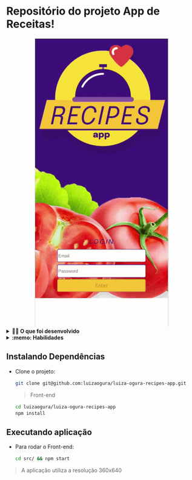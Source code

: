 # Repositório do projeto App de Receitas!

<center>
  <img src="/project-demo.gif" alt="Project Demo">
</center>

<details>
  <summary><strong>👨‍💻 O que foi desenvolvido</strong></summary><br />

  Um app de receitas, utilizando o que há de mais moderno dentro do ecossistema React: Hooks e Context API!

  Nele será possível: ver, buscar, filtrar, favoritar e acompanhar o progresso de preparação de receitas de comidas e bebidas!

  ⚠️ A base de dados serão 2 APIs distintas, uma para comidas e outra para bebidas.

  O layout tem como foco dispositivos móveis, dessa forma todos os protótipos vão estar desenvolvidos em telas menores.
</details>

<details>
  <summary><strong>:memo: Habilidades</strong></summary><br />

  Nesse projeto:

  - Utilizar _Redux_ para gerenciar estado
  - Utilizar a biblioteca _React-Redux_
  - Utilizar a Context API do _React_ para gerenciar estado
  - Utilizar o _React Hook useState_
  - Utilizar o _React Hook useContext_
  - Utilizar o _React Hook useEffect_
  - Criar Hooks customizados
</details>

## Instalando Dependências

- Clone o projeto:

  ```bash
  git clone git@github.com:luizaogura/luiza-ogura-recipes-app.git
  ```

  > Front-end

  ```bash
  cd luizaogura/luiza-ogura-recipes-app
  npm install
  ```

## Executando aplicação

- Para rodar o Front-end:

  ```bash
  cd src/ && npm start
  ```

> A aplicação utiliza a resolução 360x640
